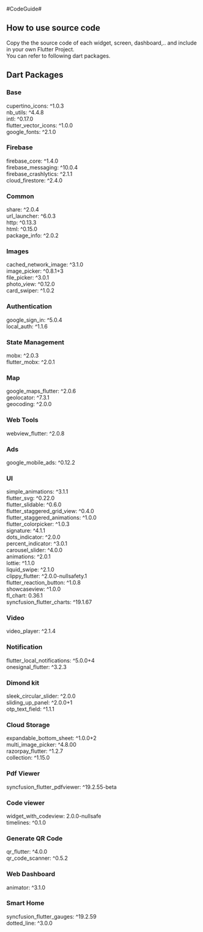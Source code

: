 #CodeGuide#
<h2>How to use source code</h2>
Copy the the source code of each widget, screen, dashboard,.. and include in your own Flutter Project.
<br />You can refer to following dart packages.
<h2>Dart Packages</h2>
<h3>Base</h3>
  cupertino_icons: ^1.0.3
  </br>nb_utils: ^4.4.8
  </br>intl: ^0.17.0
  </br>flutter_vector_icons: ^1.0.0
  </br>google_fonts: ^2.1.0

<h3>Firebase</h3>
  firebase_core: ^1.4.0
  </br>firebase_messaging: ^10.0.4
  </br>firebase_crashlytics: ^2.1.1
  </br>cloud_firestore: ^2.4.0

  <h3>Common</h3>
  share: ^2.0.4
  <br />url_launcher: ^6.0.3
  <br />http: ^0.13.3
  <br />html: ^0.15.0
  <br />package_info: ^2.0.2

  <h3>Images</h3>
  cached_network_image: ^3.1.0
  <br />image_picker: ^0.8.1+3
  <br />file_picker: ^3.0.1
  <br />photo_view: ^0.12.0
  <br />card_swiper: ^1.0.2

  <h3>Authentication</h3>
  google_sign_in: ^5.0.4
  <br />local_auth: ^1.1.6

  <h3>State Management</h3>
  mobx: ^2.0.3
  <br />flutter_mobx: ^2.0.1

  <h3>Map</h3>
  google_maps_flutter: ^2.0.6
  <br />geolocator: ^7.3.1
  <br />geocoding: ^2.0.0

  <h3>Web Tools</h3>
  webview_flutter: ^2.0.8

  <h3>Ads</h3>
  google_mobile_ads: ^0.12.2

  <h3>UI</h3>
  simple_animations: ^3.1.1
  <br />flutter_svg: ^0.22.0
  <br />flutter_slidable: ^0.6.0
  <br />flutter_staggered_grid_view: ^0.4.0
  <br />flutter_staggered_animations: ^1.0.0
  <br />flutter_colorpicker: ^1.0.3
  <br />signature: ^4.1.1
  <br />dots_indicator: ^2.0.0
  <br />percent_indicator: ^3.0.1
  <br />carousel_slider: ^4.0.0
  <br />animations: ^2.0.1
  <br />lottie: ^1.1.0
  <br />liquid_swipe: ^2.1.0
  <br />clippy_flutter: ^2.0.0-nullsafety.1
  <br />flutter_reaction_button: ^1.0.8
  <br />showcaseview: ^1.0.0
  <br />fl_chart: 0.36.1
  <br />syncfusion_flutter_charts: ^19.1.67

  <h3>Video</h3>
  video_player: ^2.1.4

  <h3>Notification</h3>
  flutter_local_notifications: ^5.0.0+4
  <br />onesignal_flutter: ^3.2.3

  <h3>Dimond kit</h3>
  sleek_circular_slider: ^2.0.0
  <br />sliding_up_panel: ^2.0.0+1
  <br />otp_text_field: ^1.1.1

  <h3>Cloud Storage</h3>
  expandable_bottom_sheet: ^1.0.0+2
  <br />multi_image_picker: ^4.8.00
  <br />razorpay_flutter: ^1.2.7
  <br />collection: ^1.15.0

  <h3>Pdf Viewer</h3>
  syncfusion_flutter_pdfviewer: ^19.2.55-beta

  <h3>Code viewer</h3>
  widget_with_codeview: 2.0.0-nullsafe
  <br />timelines: ^0.1.0

  <h3>Generate QR Code</h3>
  qr_flutter: ^4.0.0
  <br />qr_code_scanner: ^0.5.2

  <h3>Web Dashboard</h3>
  animator: ^3.1.0

  <h3>Smart Home</h3>
  syncfusion_flutter_gauges: ^19.2.59
  <br />dotted_line: ^3.0.0
